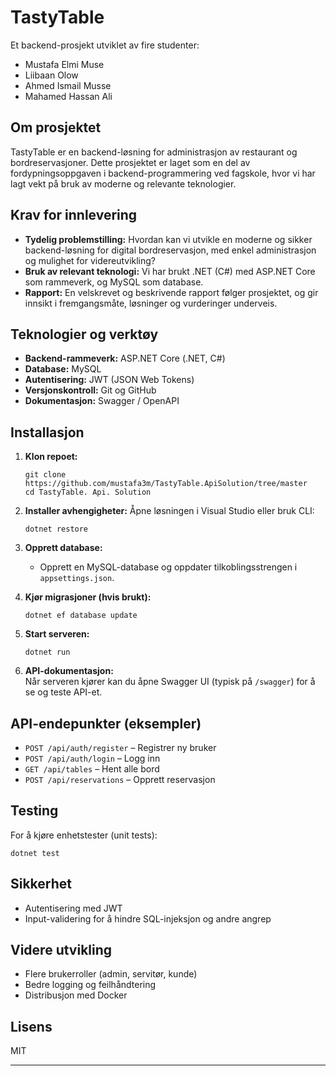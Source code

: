 # TastyTable

Et backend-prosjekt utviklet av fire studenter:
- Mustafa Elmi Muse  
- Liibaan Olow  
- Ahmed Ismail Musse  
- Mahamed Hassan Ali

## Om prosjektet

TastyTable er en backend-løsning for administrasjon av restaurant og bordreservasjoner. Dette prosjektet er laget som en del av fordypningsoppgaven i backend-programmering ved fagskole, hvor vi har lagt vekt på bruk av moderne og relevante teknologier.

## Krav for innlevering

- **Tydelig problemstilling:** Hvordan kan vi utvikle en moderne og sikker backend-løsning for digital bordreservasjon, med enkel administrasjon og mulighet for videreutvikling?
- **Bruk av relevant teknologi:** Vi har brukt .NET (C#) med ASP.NET Core som rammeverk, og MySQL som database.
- **Rapport:** En velskrevet og beskrivende rapport følger prosjektet, og gir innsikt i fremgangsmåte, løsninger og vurderinger underveis.

## Teknologier og verktøy

- **Backend-rammeverk:** ASP.NET Core (.NET, C#)
- **Database:** MySQL
- **Autentisering:** JWT (JSON Web Tokens)
- **Versjonskontroll:** Git og GitHub
- **Dokumentasjon:** Swagger / OpenAPI

## Installasjon

1. **Klon repoet:**
   ```
   git clone https://github.com/mustafa3m/TastyTable.ApiSolution/tree/master
   cd TastyTable. Api. Solution 
   ```

2. **Installer avhengigheter:**
   Åpne løsningen i Visual Studio eller bruk CLI:
   ```
   dotnet restore
   ```

3. **Opprett database:**
   - Opprett en MySQL-database og oppdater tilkoblingsstrengen i `appsettings.json`.

4. **Kjør migrasjoner (hvis brukt):**
   ```
   dotnet ef database update
   ```

5. **Start serveren:**
   ```
   dotnet run
   ```

6. **API-dokumentasjon:**  
   Når serveren kjører kan du åpne Swagger UI (typisk på `/swagger`) for å se og teste API-et.

## API-endepunkter (eksempler)

- `POST /api/auth/register` – Registrer ny bruker
- `POST /api/auth/login` – Logg inn
- `GET /api/tables` – Hent alle bord
- `POST /api/reservations` – Opprett reservasjon

## Testing

For å kjøre enhetstester (unit tests):
```
dotnet test
```

## Sikkerhet

- Autentisering med JWT
- Input-validering for å hindre SQL-injeksjon og andre angrep

## Videre utvikling

- Flere brukerroller (admin, servitør, kunde)
- Bedre logging og feilhåndtering
- Distribusjon med Docker

## Lisens

MIT

---
